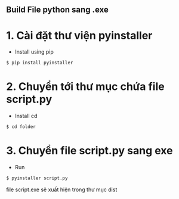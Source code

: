 ## Build File python sang .exe


# 1. Cài đặt thư viện pyinstaller
- Install using pip
```sh
$ pip install pyinstaller
```

# 2. Chuyển tới thư mục chứa file script.py
- Install cd
```sh
$ cd folder
```
# 3. Chuyển file script.py sang exe

- Run 
```sh
$ pyinstaller script.py
```
file script.exe sẽ xuất hiện trong thư mục dist 


